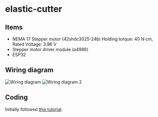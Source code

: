 # elastic-cutter

## Items
- NEMA 17 Stepper motor (42shdc3025-24b)
  Holding torque: 40 N·cm, Rated Voltage: 3.96 V
- Stepper motor driver module (a4988)
- ESP32

## Wiring diagram
![Wiring diagram](https://elfnor.com/images/A4988_circuit.jpg)
![Wiring diagram 2](https://lastminuteengineers.com/wp-content/uploads/arduino/Wiring-Nema-17-Stepper-Motor-to-A4988-driver-Arduino.png)


## Coding
Initially followed [this tutorial](https://lastminuteengineers.com/a4988-stepper-motor-driver-arduino-tutorial/).
